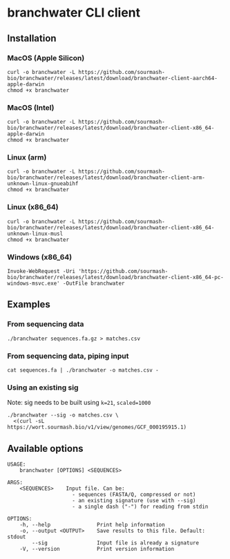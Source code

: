 # branchwater CLI client

## Installation

### MacOS (Apple Silicon)

```
curl -o branchwater -L https://github.com/sourmash-bio/branchwater/releases/latest/download/branchwater-client-aarch64-apple-darwin
chmod +x branchwater
```

### MacOS (Intel)

```
curl -o branchwater -L https://github.com/sourmash-bio/branchwater/releases/latest/download/branchwater-client-x86_64-apple-darwin
chmod +x branchwater
```

### Linux (arm)

```
curl -o branchwater -L https://github.com/sourmash-bio/branchwater/releases/latest/download/branchwater-client-arm-unknown-linux-gnueabihf
chmod +x branchwater
```

### Linux (x86_64)

```
curl -o branchwater -L https://github.com/sourmash-bio/branchwater/releases/latest/download/branchwater-client-x86_64-unknown-linux-musl
chmod +x branchwater
```

### Windows (x86_64)

```
Invoke-WebRequest -Uri 'https://github.com/sourmash-bio/branchwater/releases/latest/download/branchwater-client-x86_64-pc-windows-msvc.exe' -OutFile branchwater
```

## Examples

### From sequencing data

```
./branchwater sequences.fa.gz > matches.csv 
```

### From sequencing data, piping input

```
cat sequences.fa | ./branchwater -o matches.csv -
```

### Using an existing sig

Note: sig needs to be built using `k=21`, `scaled=1000`

```
./branchwater --sig -o matches.csv \
  <(curl -sL https://wort.sourmash.bio/v1/view/genomes/GCF_000195915.1)
```

## Available options

```
USAGE:
    branchwater [OPTIONS] <SEQUENCES>

ARGS:
    <SEQUENCES>    Input file. Can be:
                     - sequences (FASTA/Q, compressed or not)
                     - an existing signature (use with --sig)
                     - a single dash ("-") for reading from stdin

OPTIONS:
    -h, --help               Print help information
    -o, --output <OUTPUT>    Save results to this file. Default: stdout
        --sig                Input file is already a signature
    -V, --version            Print version information
```

